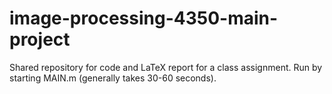 # image-processing-4350-main-project

Shared repository for code and LaTeX report for a class assignment. Run by starting MAIN.m (generally takes 30-60 seconds).
